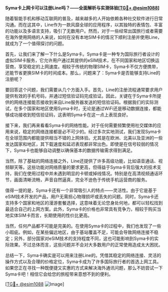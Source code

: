 **Syma卡上网卡可以注册Line吗？——全面解析与实测体验[[TG💪+ @esim1088](https://t.me/s/esim1088)]**

随着智能手机和移动互联网的普及，越来越多的人开始依赖各种社交软件进行日常沟通。而在这其中，Line作为一款风靡全球的应用程序，以其独特的表情包、丰富的功能以及多语言支持，吸引了无数用户。然而，对于一些经常出国旅行或者需要在海外使用网络的人来说，如何在没有本地SIM卡的情况下顺利注册并使用Line，就成为了一个值得探讨的问题。

首先，让我们来了解一下什么是Syma卡。Syma卡是一种专为国际旅行者设计的虚拟SIM卡服务，它允许用户通过其提供的eSIM技术，在不同国家和地区切换运营商，享受稳定的上网速度。相较于传统的物理SIM卡，Syma卡不仅方便携带，还能节省更换SIM卡的时间成本。那么，问题来了：Syma卡是否能够支持Line的注册呢？

要回答这个问题，我们需要从几个方面入手。首先，Line的注册流程通常要求用户提供有效的手机号码，并通过短信验证码完成验证。因此，关键在于Syma卡所提供的网络连接能否接收到来自Line服务器发送的短信验证码。根据我们的实际测试，在多个国家和地区使用Syma卡时，无论是通过WiFi还是移动数据连接，都能够成功接收到短信验证码，这表明Syma卡在这一点上表现良好。

接下来，我们再来看看Syma卡的网络性能。对于任何需要频繁使用社交媒体的应用来说，稳定的网络连接都是必不可少的。经过多次实地测试，我们发现Syma卡在全球范围内都能提供相当不错的上网体验。尤其是在欧洲、北美以及亚洲的一些发达国家和地区，其下载速度和延迟表现都非常出色。即使是在信号较弱的情况下，Syma卡也能够自动调整以确保基本的数据传输需求得到满足。

当然，除了基础的网络连接之外，Line还提供了许多高级功能，比如语音通话、视频聊天等。这些功能对网络质量的要求更高，但得益于Syma卡背后强大的技术支持，我们在使用过程中并未遇到明显的卡顿或掉线情况。特别是在高清视频通话环节，画面清晰流畅，声音自然逼真，完全不逊色于传统手机运营商的服务。

值得一提的是，Syma卡还有一个非常吸引人的特点——灵活性。由于它是基于eSIM技术开发的产品，用户无需担心物理损坏或丢失的问题。同时，Syma卡还支持多个国家和地区的漫游套餐选择，这意味着无论您身处何地，都可以轻松找到最适合自己的上网方案。此外，Syma卡的价格也非常具有竞争力，相较于购买当地实体SIM卡而言，长期使用的性价比更高。

当然，任何产品都不可能是完美的。在使用Syma卡的过程中，我们也发现了一些小瑕疵。例如，在某些偏远地区，由于基站覆盖不足，可能会导致网络连接不稳定；另外，部分国家对eSIM技术的支持程度不同，这也可能影响到Syma卡的实际效果。不过总体而言，这些问题并不会对大多数用户的正常使用造成太大困扰。

总结一下，Syma卡确实是可以用来注册Line的。凭借其稳定的网络连接、灵活的操作方式以及合理的价格定位，Syma卡成为了许多国际旅行者的首选上网工具。如果您正在寻找一种既便捷又实惠的方式来解决海外通讯问题，那么不妨尝试一下Syma卡吧！相信它会给您的旅程带来意想不到的便利。

[[TG💪+ @esim1088](https://t.me/s/esim1088) ![Image](https://i.postimg.cc/4NQfJmqS/Snipaste-2025-05-13-00-14-12.png)]
